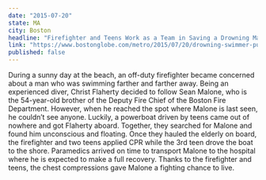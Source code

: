 ```yaml
---
date: "2015-07-20"
state: MA
city: Boston
headline: "Firefighter and Teens Work as a Team in Saving a Drowning Man "
link: "https://www.bostonglobe.com/metro/2015/07/20/drowning-swimmer-pulled-from-waters-south-boston-revived/r4BeLSa1c6LOtO8mPeQMuI/story.html "
published: false
---
```


During a sunny day at the beach, an off-duty firefighter became concerned about a man who was swimming farther and farther away. Being an experienced diver, Christ Flaherty decided to follow Sean Malone, who is the 54-year-old brother of the Deputy Fire Chief of the Boston Fire Department. However, when he reached the spot where Malone is last seen, he couldn’t see anyone. Luckily, a powerboat driven by teens came out of nowhere and got Flaherty aboard. Together, they searched for Malone and found him unconscious and floating. Once they hauled the elderly on board, the firefighter and two teens applied CPR while the 3rd teen drove the boat to the shore. Paramedics arrived on time to transport Malone to the hospital where he is expected to make a full recovery. Thanks to the firefighter and teens, the chest compressions gave Malone a fighting chance to live.